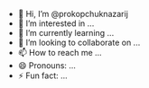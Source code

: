 - 👋 Hi, I’m @prokopchuknazarij
- 👀 I’m interested in ...
- 🌱 I’m currently learning ...
- 💞️ I’m looking to collaborate on ...
- 📫 How to reach me ...
- 😄 Pronouns: ...
- ⚡ Fun fact: ...

<!---
prokopchuknazarij/prokopchuknazarij is a ✨ special ✨ repository because its `README.md` (this file) appears on your GitHub profile.
You can click the Preview link to take a look at your changes.
--->
